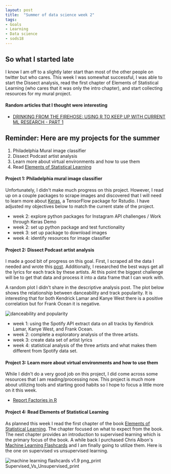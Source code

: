 ```yaml
---
layout: post
title:  "Summer of data science week 2"
tags:
- Goals
- Learning
- Data science
- sods18
---
```


## So what I started late

I know I am off to a slightly later start than most of the other people on twitter but who cares. This week I was somewhat successful, I was able to start the Dissect analysis, read the first chapter of Elements of Statistical Learning (who cares that it was only the intro chapter), and start collecting resources for my mural project.

#### Random articles that I thought were interesting

* [DRINKING FROM THE FIREHOSE: USING R TO KEEP UP WITH CURRENT ML RESEARCH - PART 1](https://www.eokodie.com/blog/drinking-from-the-firehose-using-r-to-keep-up-with-current-ml-research---part-1/)


## Reminder: Here are my projects for the summer

1. Philadelphia Mural image classifier
2. Dissect Podcast artist analysis
3. Learn more about virtual environments and how to use them
4. Read [Elements of Statistical Learning](https://www.amazon.com/gp/offer-listing/0387848576/ref=as_li_tl?ie=UTF8&camp=1789&creative=9325&creativeASIN=0387848576&linkCode=am2&tag=sociall1-20&linkId=9c6be555ff204ae60dcbb120dbfd9502)


#### Project 1: Philadelphia mural image classifier

Unfortunately, I didn't make much progress on this project. However, I read up on a couple packages to scrape images and discovered that I will need to learn more about [Keras](https://tensorflow.rstudio.com/keras/), a TensorFlow package for Rstudio. I have adjusted my objectives below to match the current state of the project.


* week 2: explore python packages for Instagram API challenges / Work through Keras Demo
* week 2: set up python package and test functionality
* week 3: set up package to download images
* week 4: identify resources for image classifier

#### Project 2: Dissect Podcast artist analysis

I made a good bit of progress on this goal. First, I scraped all the data I needed and wrote this [post](http://danlarson.io/Dissect-analysis-gettng-data.html). Additionally, I researched the best ways get all the lyrics for each track by these artists. At this point the biggest challenge will be to get that data and process it into a data frame that I can work with.

A random plot I didn't share in the descriptive analysis post. The plot below shows the relationship between danceability and track popularity. It is interesting that for both Kendrick Lamar and Kanye West there is a positive correlation but for Frank Ocean it is negative.

<p><img src="http://danlarson.io/static/img/danceability_and_popularity.png" alt="danceability and popularity" /></p>

* week 1: using the Spotify API extract data on all tracks by Kendrick Lamar, Kanye West, and Frank Ocean.
* week 2: complete a exploratory analysis of the three artists.
* week 3: create data set of artist lyrics
* week 4: statistical analysis of the three artists and what makes them different from Spotify data set.

#### Project 3: Learn more about virtual environments and how to use them

While I didn't do a very good job on this project, I did come across some resources that I am reading/processing now. This project is much more about utilizing tools and starting good habits so I hope to focus a little more on it this week.

* [Report Factories in R](https://github.com/reconhub/reportfactory)

#### Project 4: Read Elements of Statistical Learning

As planned this week I read the first chapter of the book [Elements of Statistical Learning](https://www.amazon.com/gp/offer-listing/0387848576/ref=as_li_tl?ie=UTF8&camp=1789&creative=9325&creativeASIN=0387848576&linkCode=am2&tag=sociall1-20&linkId=9c6be555ff204ae60dcbb120dbfd9502). The chapter focused on what to expect from the book. The next chapter provides an introduction to supervised learning which is the primary focus of the book. A while back I purchased Chris Albon's [Machine Learning Flashcards](https://machinelearningflashcards.com/) and I am finally going to utilize them. Here is the one on supervised vs unsupervised learning.

<p><img src="http://danlarson.io/static/img/machine_learning_flashcards_v1.9_png_print_Supervised_Vs_Unsupervised_print.png" alt="machine learning flashcards v1.9 png_print Supervised_Vs_Unsupervised_print" /></p>
